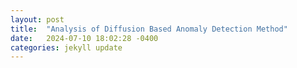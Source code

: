 ```yaml
---
layout: post
title:  "Analysis of Diffusion Based Anomaly Detection Method"
date:   2024-07-10 18:02:28 -0400
categories: jekyll update
---
```

